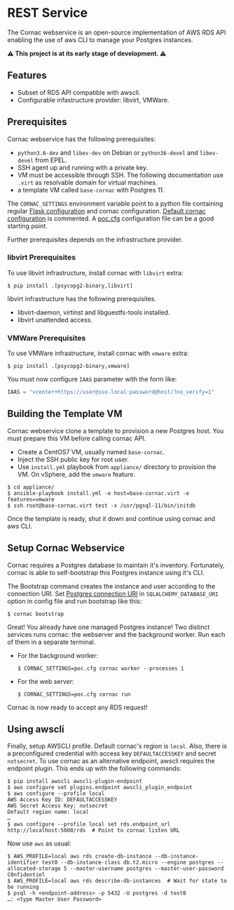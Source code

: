 # REST Service

The Cornac webservice is an open-source implementation of AWS RDS API enabling
the use of aws CLI to manage your Postgres instances.

**⚠ This project is at its early stage of development. ⚠**


## Features

- Subset of RDS API compatible with awscli.
- Configurable infastructure provider: libvirt, VMWare.


## Prerequisites

Cornac webservice has the following prerequisites:

- `python3.6-dev` and `libev-dev` on Debian or `python36-devel` and
  `libev-devel` from EPEL.
- SSH agent up and running with a private key.
- VM must be accessible through SSH. The following documentation use `.virt` as
  resolvable domain for virtual machines.
- a template VM called `base-cornac` with Postgres 11.

The `CORNAC_SETTINGS` environment variable point to a python file containing
regular
[Flask configuration](http://flask.pocoo.org/docs/1.0/config/#configuring-from-files)
and cornac configuration. [Default cornac
configuration](cornac/default_config.py) is commented. A [poc.cfg](poc.cfg)
configuration file can be a good starting point.

Further prerequisites depends on the infrastructure provider.


### libvirt Prerequisites

To use libvirt infrastructure, install cornac with `libvirt` extra:

``` console
$ pip install .[psycopg2-binary,libvirt]
```

libvirt infrastructure has the following prerequisites.

- libvirt-daemon, virtinst and libguestfs-tools installed.
- libvirt unattended access.


### VMWare Prerequisites

To use VMWare infrastructure, install cornac with `vmware` extra:

``` console
$ pip install .[psycopg2-binary,vmware]
```

You must now configure `IAAS` parameter with the form like:

``` python
IAAS = "vcenter+https://user@sso.local:password@host/?no_verify=1"
```


## Building the Template VM

Cornac webservice clone a template to provision a new Postgres host. You must
prepare this VM before calling cornac API.

- Create a CentOS7 VM, usually named `base-cornac`.
- Inject the SSH public key for root user.
- Use `install.yml` playbook from `appliance/` directory to provision the VM. On
  vSphere, add the `vmware` feature.

``` console
$ cd appliance/
$ ansible-playbook install.yml -e host=base-cornac.virt -e features=vmware
$ ssh root@base-cornac.virt test -x /usr/pgsql-11/bin/initdb
```

Once the template is ready, shut it down and continue using cornac and aws CLI.


## Setup Cornac Webservice

Cornac requires a Postgres database to maintain it's inventory. Fortunately,
cornac is able to self-bootstrap this Postgres instance using it's CLI.

The Bootstrap command creates the instance and user according to the connection
URI. Set [Postgres connection
URI](https://www.postgresql.org/docs/current/libpq-connect.html#LIBPQ-CONNSTRING)
in `SQLALCHEMY_DATABASE_URI` option in config file and run bootstrap like this:

```
$ cornac bootstrap
```

Great! You already have one managed Postgres instance! Two distinct services
runs cornac: the webserver and the background worker. Run each of them in a
separate terminal.

- For the background worker:
  ``` console
  $ CORNAC_SETTINGS=poc.cfg cornac worker --processes 1
  ```
- For the web server:
  ``` console
  $ CORNAC_SETTINGS=poc.cfg cornac run
  ```

Cornac is now ready to accept any RDS request!


## Using awscli

Finally, setup AWSCLI profile. Default cornac's region is `local`. Also, there
is a preconfigured credential with access key `DEFAULTACCESSKEY` and secret
`notsecret`. To use cornac as an alternative endpoint, awscli requires the
endpoint plugin. This ends up with the following commands:

``` console
$ pip install awscli awscli-plugin-endpoint
$ aws configure set plugins.endpoint awscli_plugin_endpoint
$ aws configure --profile local
AWS Access Key ID: DEFAULTACCESSKEY
AWS Secret Access Key: notsecret
Default region name: local
…
$ aws configure --profile local set rds.endpoint_url http://localhost:5000/rds  # Point to cornac listen URL
```

Now use `aws` as usual:

``` console
$ AWS_PROFILE=local aws rds create-db-instance --db-instance-identifier test0 --db-instance-class db.t2.micro --engine postgres --allocated-storage 5 --master-username postgres --master-user-password C0nfidentiel
$ AWS_PROFILE=local aws rds describe-db-instances  # Wait for state to be running
$ psql -h <endpoint-address> -p 5432 -U postgres -d test0
…: <type Master User Password>
```
